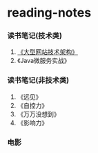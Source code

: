 # reading-notes
### 读书笔记(技术类)

1. [《大型网站技术架构》](https://github.com/telzhou618/reading-notes/tree/master/books/1.%E5%A4%A7%E5%9E%8B%E7%BD%91%E7%AB%99%E6%8A%80%E6%9C%AF%E6%9E%B6%E6%9E%84)
2. 《Java微服务实战》
### 读书笔记(非技术类)
1. 《远见》
2. 《自控力》
3. 《万万没想到》
4. 《影响力》
### 电影

